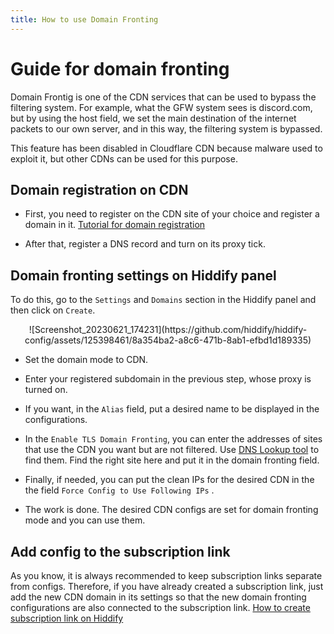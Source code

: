 ```yaml
---
title: How to use Domain Fronting
---
```


<div dir="ltr" markdown="1">

# Guide for domain fronting
Domain Frontig is one of the CDN services that can be used to bypass the filtering system. For example, what the GFW system sees is discord.com, but by using the host field, we set the main destination of the internet packets to our own server, and in this way, the filtering system is bypassed.

This feature has been disabled in Cloudflare CDN because malware used to exploit it, but other CDNs can be used for this purpose.

## Domain registration on CDN

- First, you need to register on the CDN site of your choice and register a domain in it. [Tutorial for domain registration](/manager/wiki/Domain-types-and-how-to-register-them)

- After that, register a DNS record and turn on its proxy tick.

## Domain fronting settings on Hiddify panel

To do this, go to the `Settings` and `Domains` section in the Hiddify panel and then click on `Create`.

<div align=center markdown=1>
![Screenshot_20230621_174231](https://github.com/hiddify/hiddify-config/assets/125398461/8a354ba2-a8c6-471b-8ab1-efbd1d189335)

</div>

- Set the domain mode to CDN.
- Enter your registered subdomain in the previous step, whose proxy is turned on.
- If you want, in the `Alias` field, put a desired name to be displayed in the configurations.
- In the `Enable TLS Domain Fronting`, you can enter the addresses of sites that use the CDN you want but are not filtered. Use [DNS Lookup tool](https://dns-lookup.com/) to find them. Find the right site here and put it in the domain fronting field.
- Finally, if needed, you can put the clean IPs for the desired CDN in the the field `Force Config to Use Following IPs` .

- The work is done. The desired CDN configs are set for domain fronting mode and you can use them.

## Add config to the subscription link

As you know, it is always recommended to keep subscription links separate from configs. Therefore, if you have already created a subscription link, just add the new CDN domain in its settings so that the new domain fronting configurations are also connected to the subscription link. [How to create subscription link on Hiddify](/manager/wiki/How-to-create-subscription-link-on-Hiddify)
